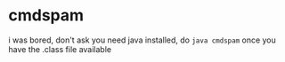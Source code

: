 # cmdspam
i was bored, don't ask
you need java installed, do `java cmdspam` once you have the .class file available
